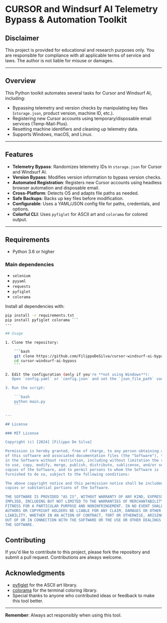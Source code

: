 # CURSOR and Windsurf AI Telemetry Bypass & Automation Toolkit

## Disclaimer

This project is provided for educational and research purposes only. You are responsible for compliance with all applicable terms of service and laws. The author is not liable for misuse or damages.

---

## Overview

This Python toolkit automates several tasks for Cursor and Windsurf AI, including:

- Bypassing telemetry and version checks by manipulating key files (`storage.json`, product version, machine ID, etc.).
- Registering new Cursor accounts using temporary/disposable email services (Temp-Mail-Plus).
- Resetting machine identifiers and cleaning up telemetry data.
- Supports Windows, macOS, and Linux.

---

## Features

- **Telemetry Bypass**: Randomizes telemetry IDs in `storage.json` for Cursor and Windsurf AI.
- **Version Bypass**: Modifies version information to bypass version checks.
- **Automated Registration**: Registers new Cursor accounts using headless browser automation and disposable email.
- **Cross-Platform**: Detects OS and adapts file paths as needed.
- **Safe Backups**: Backs up key files before modification.
- **Configurable**: Uses a YAML/JSON config file for paths, credentials, and options.
- **Colorful CLI**: Uses `pyfiglet` for ASCII art and `colorama` for colored output.

---

## Requirements

- Python 3.6 or higher

### Main dependencies

- `selenium`
- `pyyaml`
- `requests`
- `pyfiglet`
- `colorama`

Install all dependencies with:

```bash
pip install -r requirements.txt
pip install pyfiglet colorama ```
---

## Usage

1. Clone the repository:

    ```bash
    git clone https://github.com/FilippoDeSilva/cursor-windsurf-ai-bypass.git
    cd cursor-windsurf-ai-bypass
    ```

2. Edit the configuration (only if you're **not using Windows**):  
   Open `config.yaml` or `config.json` and set the `json_file_path` variable to point to your `storage.json` file.

3. Run the script:

    ```bash
    python main.py
    ```

---

## License

### MIT License

Copyright (c) [2024] [Filippo De Silva]

Permission is hereby granted, free of charge, to any person obtaining a copy
of this software and associated documentation files (the "Software"), to deal
in the Software without restriction, including without limitation the rights
to use, copy, modify, merge, publish, distribute, sublicense, and/or sell
copies of the Software, and to permit persons to whom the Software is
furnished to do so, subject to the following conditions:

The above copyright notice and this permission notice shall be included in all
copies or substantial portions of the Software.

THE SOFTWARE IS PROVIDED "AS IS", WITHOUT WARRANTY OF ANY KIND, EXPRESS OR
IMPLIED, INCLUDING BUT NOT LIMITED TO THE WARRANTIES OF MERCHANTABILITY,
FITNESS FOR A PARTICULAR PURPOSE AND NONINFRINGEMENT. IN NO EVENT SHALL THE
AUTHORS OR COPYRIGHT HOLDERS BE LIABLE FOR ANY CLAIM, DAMAGES OR OTHER
LIABILITY, WHETHER IN AN ACTION OF CONTRACT, TORT OR OTHERWISE, ARISING FROM,
OUT OF OR IN CONNECTION WITH THE SOFTWARE OR THE USE OR OTHER DEALINGS IN
THE SOFTWARE.
```

## Contributing

If you'd like to contribute to this project, please fork the repository and submit a pull request. Contributions are always welcome.

## Acknowledgments

- [pyfiglet](https://github.com/pwaller/pyfiglet) for the ASCII art library.
- [colorama](https://github.com/tartley/colorama) for the terminal coloring library.
- Special thanks to anyone who contributed ideas or feedback to make this tool better.

---

**Remember**: Always act responsibly when using this tool.